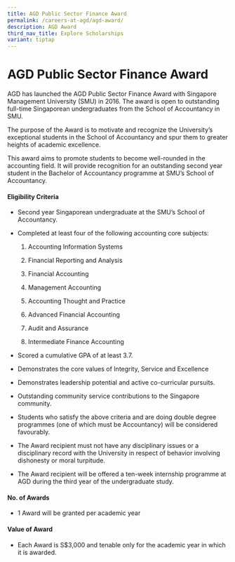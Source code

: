 ```yaml
---
title: AGD Public Sector Finance Award
permalink: /careers-at-agd/agd-award/
description: AGD Award
third_nav_title: Explore Scholarships
variant: tiptap
---
```

<h1>AGD Public Sector Finance Award</h1>
<p>AGD has launched the AGD Public Sector Finance Award with Singapore Management
University (SMU) in 2016. The award is open to outstanding full-time Singaporean
undergraduates from the School of Accountancy in SMU.</p>
<p>The purpose of the Award is to motivate and recognize the University’s
exceptional students in the School of Accountancy and spur them to greater
heights of academic excellence.</p>
<p>This award aims to promote students to become well-rounded in the accounting
field. It will provide recognition for an outstanding second year student
in the Bachelor of Accountancy programme at SMU’s School of Accountancy.</p>
<h4>Eligibility Criteria</h4>
<ul data-tight="true" class="tight">
<li>
<p>Second year Singaporean undergraduate at the SMU’s School of Accountancy.</p>
</li>
<li>
<p>Completed at least four of the following accounting core subjects:</p>
<ol data-tight="true" class="tight">
<li>
<p>Accounting Information Systems</p>
</li>
<li>
<p>Financial Reporting and Analysis</p>
</li>
<li>
<p>Financial Accounting</p>
</li>
<li>
<p>Management Accounting</p>
</li>
<li>
<p>Accounting Thought and Practice</p>
</li>
<li>
<p>Advanced Financial Accounting</p>
</li>
<li>
<p>Audit and Assurance</p>
</li>
<li>
<p>Intermediate Finance Accounting</p>
</li>
</ol>
</li>
<li>
<p>Scored a cumulative GPA of at least 3.7.</p>
</li>
<li>
<p>Demonstrates the core values of Integrity, Service and Excellence</p>
</li>
<li>
<p>Demonstrates leadership potential and active co-curricular pursuits.</p>
</li>
<li>
<p>Outstanding community service contributions to the Singapore community.</p>
</li>
<li>
<p>Students who satisfy the above criteria and are doing double degree programmes
(one of which must be Accountancy) will be considered favourably.</p>
</li>
<li>
<p>The Award recipient must not have any disciplinary issues or a disciplinary
record with the University in respect of behavior involving dishonesty
or moral turpitude.</p>
</li>
<li>
<p>The Award recipient will be offered a ten-week internship programme at
AGD during the third year of the undergraduate study.</p>
</li>
</ul>
<h4>No. of Awards</h4>
<ul data-tight="true" class="tight">
<li>
<p>1 Award will be granted per academic year</p>
</li>
</ul>
<h4>Value of Award</h4>
<ul data-tight="true" class="tight">
<li>
<p>Each Award is S$3,000 and tenable only for the academic year in which
it is awarded.</p>
</li>
</ul>
<p></p>